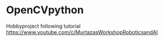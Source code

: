 # OpenCVpython
 
Hobbyproject following tutorial 
https://www.youtube.com/c/MurtazasWorkshopRoboticsandAI
